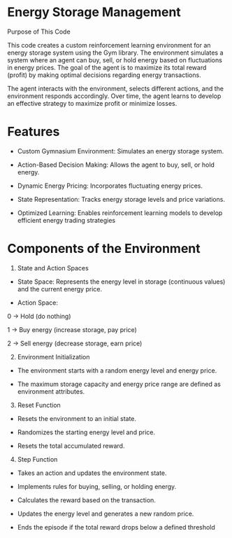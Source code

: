 # Energy Storage Management

Purpose of This Code

This code creates a custom reinforcement learning environment for an energy storage system using the Gym library. The environment simulates a system where an agent can buy, sell, or hold energy based on fluctuations in energy prices. The goal of the agent is to maximize its total reward (profit) by making optimal decisions regarding energy transactions.

The agent interacts with the environment, selects different actions, and the environment responds accordingly. Over time, the agent learns to develop an effective strategy to maximize profit or minimize losses.

# Features

* Custom Gymnasium Environment: Simulates an energy storage system.

* Action-Based Decision Making: Allows the agent to buy, sell, or hold energy.

* Dynamic Energy Pricing: Incorporates fluctuating energy prices.

* State Representation: Tracks energy storage levels and price variations.

* Optimized Learning: Enables reinforcement learning models to develop efficient energy trading strategies

# Components of the Environment

1. State and Action Spaces

* State Space: Represents the energy level in storage (continuous values) and the current energy price.

* Action Space:

0 → Hold (do nothing)

1 → Buy energy (increase storage, pay price)

2 → Sell energy (decrease storage, earn price)

2. Environment Initialization

- The environment starts with a random energy level and energy price.

- The maximum storage capacity and energy price range are defined as environment attributes.

3. Reset Function

- Resets the environment to an initial state.

- Randomizes the starting energy level and price.

- Resets the total accumulated reward.

4. Step Function

- Takes an action and updates the environment state.

- Implements rules for buying, selling, or holding energy.

- Calculates the reward based on the transaction.

- Updates the energy level and generates a new random price.

- Ends the episode if the total reward drops below a defined threshold
